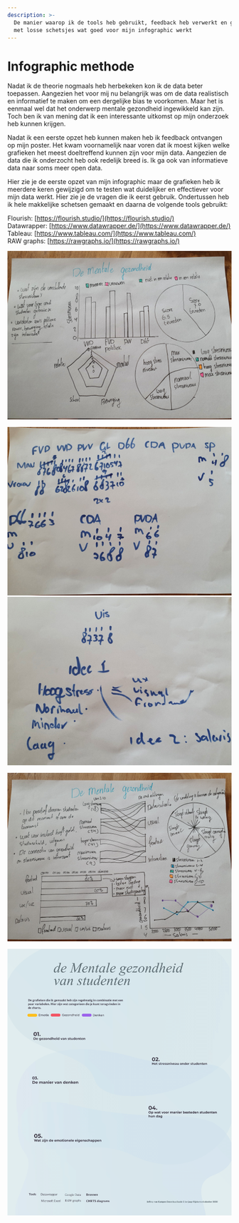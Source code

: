 ```yaml
---
description: >-
  De manier waarop ik de tools heb gebruikt, feedback heb verwerkt en gekeken
  met losse schetsjes wat goed voor mijn infographic werkt
---
```


# Infographic methode

Nadat ik de theorie nogmaals heb herbekeken kon ik de data beter toepassen. Aangezien het voor mij nu belangrijk was om de data realistisch en informatief te maken om een dergelijke bias te voorkomen. Maar het is eenmaal wel dat het onderwerp mentale gezondheid ingewikkeld kan zijn. Toch ben ik van mening dat ik een interessante uitkomst op mijn onderzoek heb kunnen krijgen. 

Nadat ik een eerste opzet heb kunnen maken heb ik feedback ontvangen op mijn poster. Het kwam voornamelijk naar voren dat ik moest kijken welke grafieken het meest doeltreffend kunnen zijn voor mijn data. Aangezien de data die ik onderzocht heb ook redelijk breed is. Ik ga ook van informatieve data naar soms meer open data. 

Hier zie je de eerste opzet van mijn infographic maar de grafieken heb ik meerdere keren gewijzigd om te testen wat duidelijker en effectiever voor mijn data werkt. Hier zie je de vragen die ik eerst gebruik. Ondertussen heb ik hele makkelijke schetsen gemaakt en daarna de volgende tools gebruikt: 

Flourish: [https://flourish.studio/](https://flourish.studio/)  
Datawrapper: [https://www.datawrapper.de/](https://www.datawrapper.de/)  
Tableau: [https://www.tableau.com/](https://www.tableau.com/)  
RAW graphs: [https://rawgraphs.io/](https://rawgraphs.io/)

![Een aantal schetsen van mijn proces. Ook laat ik zien hoe ik de idee&#xEB;n genereer, en data combineer bereken ik het via excel](../.gitbook/assets/20201023_125528.jpg)

![](../.gitbook/assets/20201023_124118.jpg) ![](../.gitbook/assets/20201023_124106.jpg) 

![Het leek mij goed om nog meer schetsen te maken zodat ik meer weet over de mogelijkheden en het thema mentale gezondheid](../.gitbook/assets/111.jpg)

![Dit is mijn ongebruikte Layout opzet om te experimenteren met de variabelen en interessante inzichten](../.gitbook/assets/infographic_opzet_jeffrey-van-kampen_-1.png)

